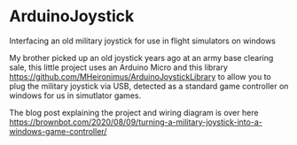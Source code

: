 # ArduinoJoystick
Interfacing an old military joystick for use in flight simulators on windows

My brother picked up an old joystick years ago at an army base clearing sale, this little project uses an Arduino Micro and this library https://github.com/MHeironimus/ArduinoJoystickLibrary to allow you to plug the military joystick via USB, detected as a standard game controller on windows for us in simutlator games.

The blog post explaining the project and wiring diagram is over here https://brownbot.com/2020/08/09/turning-a-military-joystick-into-a-windows-game-controller/

